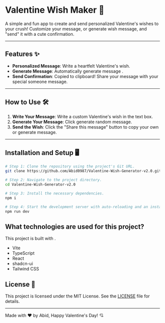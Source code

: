 # Valentine Wish Maker 💌

A simple and fun app to create and send personalized Valentine's wishes to your crush! Customize your message, or generate wish message, and "send" it with a cute confirmation.

---

## Features ✨
- **Personalized Message**: Write a heartfelt Valentine's wish.
- **Generate Message**: Automatically generate message .
- **Send Confirmation**: Copied to clipboard! Share your message with your special someone message.

---

## How to Use 🛠️

1. **Write Your Message**: Write a custom Valentine's wish in the text box.
2. **Generate Your Message**: Click generate random message.
3. **Send the Wish**: Click the "Share this message" button to copy your own or generate message.

---

## Installation and Setup 🖥️


```sh
# Step 1: Clone the repository using the project's Git URL.
git clone https://github.com/Abid0987/Valentine-Wish-Generator-v2.0.git

# Step 2: Navigate to the project directory.
cd Valentine-Wish-Generator-v2.0

# Step 3: Install the necessary dependencies.
npm i

# Step 4: Start the development server with auto-reloading and an instant preview.
npm run dev
```

## What technologies are used for this project?

This project is built with .

- Vite
- TypeScript
- React
- shadcn-ui
- Tailwind CSS

## License 📄

This project is licensed under the MIT License. See the [LICENSE](LICENSE) file for details.

---

Made with ❤️ by Abid,
Happy Valentine's Day! 💘

